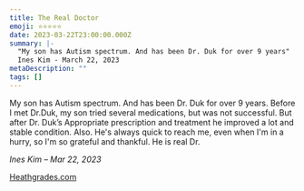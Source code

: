 ```yaml
---
title: The Real Doctor
emoji: ⭐⭐⭐⭐⭐
date: 2023-03-22T23:00:00.000Z
summary: |-
  "My son has Autism spectrum. And has been Dr. Duk for over 9 years"
  Ines Kim - March 22, 2023
metaDescription: ""
tags: []
---
```

My son has Autism spectrum. And has been Dr. Duk for over 9 years. Before I met Dr.Duk, my son tried several medications, but was not successful. But after Dr. Duk’s Appropriate prescription and treatment he improved a lot and stable condition. Also. He's always quick to reach me, even when I'm in a hurry, so I'm so grateful and thankful. He is real Dr.

*Ines Kim – Mar 22, 2023*

[Heathgrades.com](https://www.healthgrades.com/physician/dr-anthony-duk-23s7g)